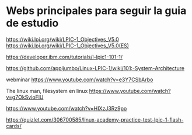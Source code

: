 # Webs principales para seguir la guia de estudio

https://wiki.lpi.org/wiki/LPIC-1_Objectives_V5.0
https://wiki.lpi.org/wiki/LPIC-1_Objectives_V5.0(ES)

https://developer.ibm.com/tutorials/l-lpic1-101-1/

https://github.com/appijumbo/Linux-LPIC-1/wiki/101:-System-Architecture

webminar
https://www.youtube.com/watch?v=e3Y7CSbArbo

The linux man, filesystem en linux
https://www.youtube.com/watch?v=g7OkSvioFlU

https://www.youtube.com/watch?v=HIXzJ3Rz9po

https://quizlet.com/306700585/linux-academy-practice-test-lpic-1-flash-cards/
